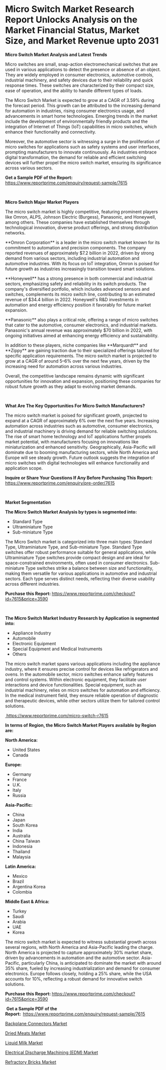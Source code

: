 <p><h1>Micro Switch Market Research Report Unlocks Analysis on the Market Financial Status, Market Size, and Market Revenue upto 2031</h1></p><p><strong>Micro Switch Market Analysis and Latest Trends</strong></p>
<p><p>Micro switches are small, snap-action electromechanical switches that are used in various applications to detect the presence or absence of an object. They are widely employed in consumer electronics, automotive controls, industrial machinery, and safety devices due to their reliability and quick response times. These switches are characterized by their compact size, ease of operation, and the ability to handle different types of loads.</p><p>The Micro Switch Market is expected to grow at a CAGR of 3.59% during the forecast period. This growth can be attributed to the increasing demand for automation in industries, rising consumer electronics usage, and advancements in smart home technologies. Emerging trends in the market include the development of environmentally friendly products and the integration of Internet of Things (IoT) capabilities in micro switches, which enhance their functionality and connectivity.</p><p>Moreover, the automotive sector is witnessing a surge in the proliferation of micro switches for applications such as safety systems and user interfaces, prompting manufacturers to innovate continuously. As industries embrace digital transformation, the demand for reliable and efficient switching devices will further propel the micro switch market, ensuring its significance across various sectors.</p></p>
<p><strong>Get a Sample PDF of the Report:&nbsp;</strong> <a href="https://www.reportprime.com/enquiry/request-sample/7615?utm_campaign=1510&utm_medium=2&utm_source=Github&utm_content=ia&utm_term=10102024&utm_id=micro-switch">https://www.reportprime.com/enquiry/request-sample/7615</a></p>
<p>&nbsp;</p>
<p><strong>Micro Switch Major Market Players</strong></p>
<p><p>The micro switch market is highly competitive, featuring prominent players like Omron, ALPS, Johnson Electric (Burgess), Panasonic, and Honeywell, among others. These companies have established themselves through technological innovation, diverse product offerings, and strong distribution networks.</p><p>**Omron Corporation** is a leader in the micro switch market known for its commitment to automation and precision components. The company reported revenues of approximately $7.2 billion in 2022, driven by strong demand from various sectors, including industrial automation and automotive industries. With its focus on IoT integration, Omron is poised for future growth as industries increasingly transition toward smart solutions.</p><p>**Honeywell** has a strong presence in both commercial and industrial sectors, emphasizing safety and reliability in its switch products. The company's diversified portfolio, which includes advanced sensors and switches, complements its micro switch line, contributing to an estimated revenue of $34.4 billion in 2022. Honeywell's R&D investments in automation and energy efficiency position it favorably for future market expansion.</p><p>**Panasonic** also plays a critical role, offering a range of micro switches that cater to the automotive, consumer electronics, and industrial markets. Panasonic's annual revenue was approximately $70 billion in 2022, with ongoing initiatives aimed at enhancing energy efficiency and sustainability.</p><p>In addition to these players, niche companies like **Marquardt** and **Zippy** are gaining traction due to their specialized offerings tailored for specific application requirements. The micro switch market is projected to grow at a CAGR of around 5–6% over the next few years, driven by the increasing need for automation across various industries.</p><p>Overall, the competitive landscape remains dynamic with significant opportunities for innovation and expansion, positioning these companies for robust future growth as they adapt to evolving market demands.</p></p>
<p>&nbsp;</p>
<p><strong>What Are The Key Opportunities For Micro Switch Manufacturers?</strong></p>
<p><p>The micro switch market is poised for significant growth, projected to expand at a CAGR of approximately 6% over the next five years. Increasing automation across industries such as automotive, consumer electronics, and industrial machinery is driving demand for reliable switching solutions. The rise of smart home technology and IoT applications further propels market potential, with manufacturers focusing on innovations like miniaturization and enhanced sensitivity. Geographically, Asia-Pacific will dominate due to booming manufacturing sectors, while North America and Europe will see steady growth. Future outlook suggests the integration of micro switches with digital technologies will enhance functionality and application scope.</p></p>
<p><strong>Inquire or Share Your Questions If Any Before Purchasing This Report:</strong> <a href="https://www.reportprime.com/enquiry/pre-order/7615?utm_campaign=1510&utm_medium=2&utm_source=Github&utm_content=ia&utm_term=10102024&utm_id=micro-switch">https://www.reportprime.com/enquiry/pre-order/7615</a></p>
<p>&nbsp;</p>
<p><strong>Market Segmentation</strong></p>
<p><strong>The Micro Switch Market Analysis by types is segmented into:</strong></p>
<p><ul><li>Standard Type</li><li>Ultraminiature Type</li><li>Sub-miniature Type</li></ul></p>
<p><p>The Micro Switch market is categorized into three main types: Standard Type, Ultraminiature Type, and Sub-miniature Type. Standard Type switches offer robust performance suitable for general applications, while Ultraminiature Type switches provide compact design and are ideal for space-constrained environments, often used in consumer electronics. Sub-miniature Type switches strike a balance between size and functionality, making them versatile for various applications in automotive and industrial sectors. Each type serves distinct needs, reflecting their diverse usability across different industries.</p></p>
<p><strong>Purchase this Report:&nbsp;</strong><a href="https://www.reportprime.com/checkout?id=7615&price=3590&utm_campaign=1510&utm_medium=2&utm_source=Github&utm_content=ia&utm_term=10102024&utm_id=micro-switch">https://www.reportprime.com/checkout?id=7615&price=3590</a></p>
<p>&nbsp;</p>
<p><strong>The Micro Switch Market Industry Research by Application is segmented into:</strong></p>
<p><ul><li>Appliance Industry</li><li>Automobile</li><li>Electronic Equipment</li><li>Special Equipment and Medical Instruments</li><li>Others</li></ul></p>
<p><p>The micro switch market spans various applications including the appliance industry, where it ensures precise control for devices like refrigerators and ovens. In the automobile sector, micro switches enhance safety features and control systems. Within electronic equipment, they facilitate user interactions and device functionalities. Special equipment, such as industrial machinery, relies on micro switches for automation and efficiency. In the medical instrument field, they ensure reliable operation of diagnostic and therapeutic devices, while other sectors utilize them for tailored control solutions.</p></p>
<p><a href="https://www.reportprime.com/micro-switch-r7615?utm_campaign=1510&utm_medium=2&utm_source=Github&utm_content=ia&utm_term=10102024&utm_id=micro-switch">&nbsp;https://www.reportprime.com/micro-switch-r7615</a></p>
<p><strong>In terms of Region, the Micro Switch Market Players available by Region are:</strong></p>
<p>
    <p> <strong> North America: </strong>
        <ul>
            <li>United States</li>
            <li>Canada</li>
        </ul>
        </p> 
    <p> <strong> Europe: </strong>
        <ul>
            <li>Germany</li>
            <li>France</li>
            <li>U.K.</li>
            <li>Italy</li>
            <li>Russia</li>
        </ul>
        </p> 
    <p> <strong> Asia-Pacific: </strong>
        <ul>
            <li>China</li>
            <li>Japan</li>
            <li>South Korea</li>
            <li>India</li>
            <li>Australia</li>
            <li>China Taiwan</li>
            <li>Indonesia</li>
            <li>Thailand</li>
            <li>Malaysia</li>
        </ul>
        </p> 
    <p> <strong> Latin America: </strong>
        <ul>
            <li>Mexico</li>
            <li>Brazil</li>
            <li>Argentina Korea</li>
            <li>Colombia</li>
        </ul>
        </p> 
    <p> <strong> Middle East & Africa: </strong>
        <ul>
            <li>Turkey</li>
            <li>Saudi</li>
            <li>Arabia</li>
            <li>UAE</li>
            <li>Korea</li>
        </ul>
    </p>
    </p>
<p><p>The micro switch market is expected to witness substantial growth across several regions, with North America and Asia-Pacific leading the charge. North America is projected to capture approximately 30% market share, driven by advancements in automation and the automotive sector. Asia-Pacific, particularly China, is anticipated to dominate the market with around 35% share, fueled by increasing industrialization and demand for consumer electronics. Europe follows closely, holding a 25% share, while the USA accounts for 10%, reflecting a robust demand for innovative switch solutions.</p></p>
<p><strong>Purchase this Report: </strong><a href="https://www.reportprime.com/checkout?id=7615&price=3590&utm_campaign=1510&utm_medium=2&utm_source=Github&utm_content=ia&utm_term=10102024&utm_id=micro-switch">https://www.reportprime.com/checkout?id=7615&price=3590</a></p>
<p>&nbsp;<strong>Get a Sample PDF of the Report:&nbsp;&nbsp;</strong><a href="https://www.reportprime.com/enquiry/request-sample/7615?utm_campaign=1510&utm_medium=2&utm_source=Github&utm_content=ia&utm_term=10102024&utm_id=micro-switch">https://www.reportprime.com/enquiry/request-sample/7615</a></p>
<p><strong></strong></p>
<p><p><a href="https://www.linkedin.com/pulse/backplane-connectors-market-research-report-2024--jy6oc?utm_campaign=1510&utm_medium=2&utm_source=Github&utm_content=ia&utm_term=10102024&utm_id=micro-switch">Backplane Connectors Market</a></p><p><a href="https://www.linkedin.com/pulse/global-dried-meats-market-sector2024-2031-metrics-strategic-un3lc?utm_campaign=1510&utm_medium=2&utm_source=Github&utm_content=ia&utm_term=10102024&utm_id=micro-switch">Dried Meats Market</a></p><p><a href="https://issuu.com/reportprime-2/docs/liquid-milk-market-size-2030.pptx_94751c4a034ed4?utm_campaign=1510&utm_medium=2&utm_source=Github&utm_content=ia&utm_term=10102024&utm_id=micro-switch">Liquid Milk Market</a></p><p><a href="https://github.com/FassouRP/Market-Research-Report-List-6/blob/main/electrical-discharge-machining-edm-market.md?utm_campaign=1510&utm_medium=2&utm_source=Github&utm_content=ia&utm_term=10102024&utm_id=micro-switch">Electrical Discharge Machining (EDM) Market</a></p><p><a href="https://www.linkedin.com/pulse/strategic-insights-global-refractory-bricks-market-trends-jynlc?utm_campaign=1510&utm_medium=2&utm_source=Github&utm_content=ia&utm_term=10102024&utm_id=micro-switch">Refractory Bricks Market</a></p></p>